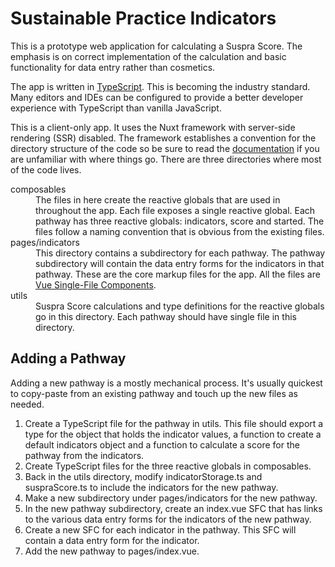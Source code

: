# Sustainable Practice Indicators

This is a prototype web application for calculating a Suspra Score. The emphasis
is on correct implementation of the calculation and basic functionality for
data entry rather than cosmetics.

The app is written in
[TypeScript](https://www.typescriptlang.org/docs/handbook/intro.html). This is
becoming the industry standard. Many editors and IDEs can be configured to
provide a better developer experience with TypeScript than vanilla JavaScript.

This is a client-only app. It uses the Nuxt framework with server-side rendering
(SSR) disabled. The framework establishes a convention for the directory
structure of the code so be sure to read the
[documentation](https://nuxt.com/docs/guide) if you are unfamiliar with where
things go. There are three directories where most of the code lives.

<dl>
<dt>composables</dt>
<dd>The files in here create the reactive globals that are used in throughout
the app. Each file exposes a single reactive global. Each pathway has three
reactive globals: indicators, score and started. The files follow a naming
convention that is obvious from the existing files.</dd>
<dt>pages/indicators</dt>
<dd>This directory contains a subdirectory for each pathway. The pathway
subdirectory will contain the data entry forms for the indicators in that
pathway. These are the core markup files for the app. All the files are
<a href="https://vuejs.org/guide/scaling-up/sfc.html">Vue Single-File Components</a>.</dd>
<dt>utils</dt>
<dd>Suspra Score calculations and type definitions for the reactive globals go
in this directory. Each pathway should have single file in this directory.</dd>
</dl>

## Adding a Pathway

Adding a new pathway is a mostly mechanical process. It's usually quickest to
copy-paste from an existing pathway and touch up the new files as needed.

1. Create a TypeScript file for the pathway in utils. This file should export
a type for the object that holds the indicator values, a function to create a
default indicators object and a function to calculate a score for the pathway
from the indicators.
2. Create TypeScript files for the three reactive globals in composables.
3. Back in the utils directory, modify indicatorStorage.ts and suspraScore.ts
to include the indicators for the new pathway.
4. Make a new subdirectory under pages/indicators for the new pathway.
5. In the new pathway subdirectory, create an index.vue SFC that has links to
the various data entry forms for the indicators of the new pathway.
6. Create a new SFC for each indicator in the pathway. This SFC will contain
a data entry form for the indicator.
7. Add the new pathway to pages/index.vue.
